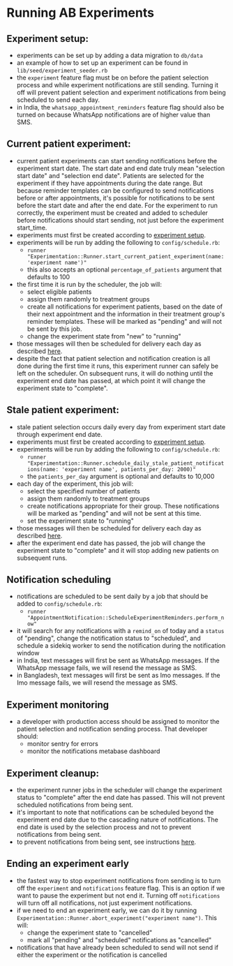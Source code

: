 # Running AB Experiments

## Experiment setup:
- experiments can be set up by adding a data migration to `db/data`
- an example of how to set up an experiment can be found in `lib/seed/experiment_seeder.rb`
- the `experiment` feature flag must be on before the patient selection process and while experiment notifications are still sending. Turning it off will prevent patient selection and experiment notifications from being scheduled to send each day.
- in India, the `whatsapp_appointment_reminders` feature flag should also be turned on because WhatsApp notifications are of higher value than SMS.

## Current patient experiment:
- current patient experiments can start sending notifications before the experiment start date. The start date and end date truly mean "selection start date" and "selection end date". Patients are selected for the experiment if they have appointments during the date range. But because reminder templates can be configured to send notifications before or after appointments, it's possible for notifications to be sent before the start date and after the end date. For the experiment to run correctly, the experiment must be created and added to scheduler before notifications should start sending, not just before the experiment start_time.
- experiments must first be created according to [experiment setup](#experiment-setup).
- experiments will be run by adding the following to `config/schedule.rb`:
  - `runner "Experimentation::Runner.start_current_patient_experiment(name: 'experiment name')"`
  - this also accepts an optional `percentage_of_patients` argument that defaults to 100
- the first time it is run by the scheduler, the job will:
  - select eligible patients
  - assign them randomly to treatment groups
  - create all notifications for experiment patients, based on the date of their next appointment and the information in their treatment group's reminder templates. These will be marked as "pending" and will not be sent by this job.
  - change the experiment state from "new" to "running"
- those messages will then be scheduled for delivery each day as described [here](notification-scheduling).
- despite the fact that patient selection and notification creation is all done during the first time it runs, this experiment runner can safely be left on the scheduler. On subsequent runs, it will do nothing until the experiment end date has passed, at which point it will change the experiment state to "complete".

## Stale patient experiment:
- stale patient selection occurs daily every day from experiment start date through experiment end date.
- experiments must first be created according to [experiment setup](#experiment-setup).
- experiments will be run by adding the following to `config/schedule.rb`:
  - `runner "Experimentation::Runner.schedule_daily_stale_patient_notifications(name: 'experiment name', patients_per_day: 2000)"`
  - the `patients_per_day` argument is optional and defaults to 10,000
- each day of the experiment, this job will:
  - select the specified number of patients
  - assign them randomly to treatment groups
  - create notifications appropriate for their group. These notifications will be marked as "pending" and will not be sent at this time.
  - set the experiment state to "running"
- those messages will then be scheduled for delivery each day as described [here](notification-scheduling).
- after the experiment end date has passed, the job will change the experiment state to "complete" and it will stop adding new patients on subsequent runs.

## Notification scheduling
- notifications are scheduled to be sent daily by a job that should be added to `config/schedule.rb`:
  - `runner "AppointmentNotification::ScheduleExperimentReminders.perform_now"`
- it will search for any notifications with a `remind_on` of today and a `status` of "pending", change the notification status to "scheduled", and schedule a sidekiq worker to send the notification during the notification window
- in India, text messages will first be sent as WhatsApp messages. If the WhatsApp message fails, we will resend the message as SMS.
- in Bangladesh, text messages will first be sent as Imo messages. If the Imo message fails, we will resend the message as SMS.

## Experiment monitoring
- a developer with production access should be assigned to monitor the patient selection and notification sending process. That developer should:
  - monitor sentry for errors
  - monitor the notifications metabase dashboard

## Experiment cleanup:
- the experiment runner jobs in the scheduler will change the experiment status to "complete" after the end date has passed. This will not prevent scheduled notifications from being sent.
- it's important to note that notifications can be scheduled beyond the experiment end date due to the cascading nature of notifications. The end date is used by the selection process and not to prevent notifications from being sent.
- to prevent notifications from being sent, see instructions [here](#ending-an-experiment-early).

## Ending an experiment early
- the fastest way to stop experiment notifications from sending is to turn off the `experiment` and `notifications` feature flag. This is an option if we want to pause the experiment but not end it. Turning off `notifications` will turn off all notifications, not just experiment notifications.
- if we need to end an experiment early, we can do it by running `Experimentation::Runner.abort_experiment("experiment name")`. This will:
  - change the experiment state to "cancelled"
  - mark all "pending" and "scheduled" notifications as "cancelled"
- notifications that have already been scheduled to send will not send if either the experiment or the notification is cancelled
